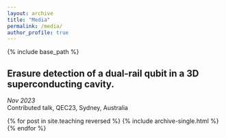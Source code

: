 ```yaml
---
layout: archive
title: "Media"
permalink: /media/
author_profile: true
---
```


{% include base_path %}
## Erasure detection of a dual-rail qubit in a 3D superconducting cavity.
*Nov 2023* \
Contributed talk, QEC23, Sydney, Australia

{% for post in site.teaching reversed %}
  {% include archive-single.html %}
{% endfor %}

